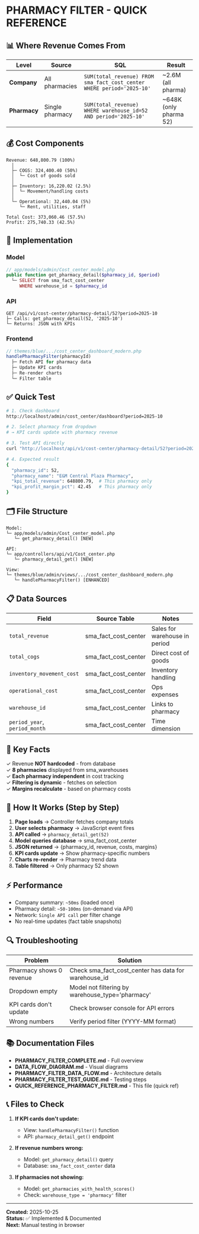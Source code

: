# PHARMACY FILTER - QUICK REFERENCE

## 📊 Where Revenue Comes From

| Level        | Source          | SQL                                                                   | Result                 |
| ------------ | --------------- | --------------------------------------------------------------------- | ---------------------- |
| **Company**  | All pharmacies  | `SUM(total_revenue) FROM sma_fact_cost_center WHERE period='2025-10'` | ~2.6M (all pharma)     |
| **Pharmacy** | Single pharmacy | `SUM(total_revenue) WHERE warehouse_id=52 AND period='2025-10'`       | ~648K (only pharma 52) |

## 💰 Cost Components

```
Revenue: 648,800.79 (100%)
  │
  ├─ COGS: 324,400.40 (50%)
  │  └─ Cost of goods sold
  │
  ├─ Inventory: 16,220.02 (2.5%)
  │  └─ Movement/handling costs
  │
  └─ Operational: 32,440.04 (5%)
     └─ Rent, utilities, staff

Total Cost: 373,060.46 (57.5%)
Profit: 275,740.33 (42.5%)
```

## 🔄 Implementation

### Model

```php
// app/models/admin/Cost_center_model.php
public function get_pharmacy_detail($pharmacy_id, $period)
  └─ SELECT from sma_fact_cost_center
     WHERE warehouse_id = $pharmacy_id
```

### API

```
GET /api/v1/cost-center/pharmacy-detail/52?period=2025-10
├─ Calls: get_pharmacy_detail(52, '2025-10')
└─ Returns: JSON with KPIs
```

### Frontend

```javascript
// themes/blue/.../cost_center_dashboard_modern.php
handlePharmacyFilter(pharmacyId)
  ├─ Fetch API for pharmacy data
  ├─ Update KPI cards
  ├─ Re-render charts
  └─ Filter table
```

## ✅ Quick Test

```bash
# 1. Check dashboard
http://localhost/admin/cost_center/dashboard?period=2025-10

# 2. Select pharmacy from dropdown
# → KPI cards update with pharmacy revenue

# 3. Test API directly
curl "http://localhost/api/v1/cost-center/pharmacy-detail/52?period=2025-10"

# 4. Expected result
{
  "pharmacy_id": 52,
  "pharmacy_name": "E&M Central Plaza Pharmacy",
  "kpi_total_revenue": 648800.79,  # This pharmacy only
  "kpi_profit_margin_pct": 42.45   # This pharmacy only
}
```

## 🗂️ File Structure

```
Model:
└─ app/models/admin/Cost_center_model.php
   └─ get_pharmacy_detail() [NEW]

API:
└─ app/controllers/api/v1/Cost_center.php
   └─ pharmacy_detail_get() [NEW]

View:
└─ themes/blue/admin/views/.../cost_center_dashboard_modern.php
   └─ handlePharmacyFilter() [ENHANCED]
```

## 📋 Data Sources

| Field                         | Source Table         | Notes                         |
| ----------------------------- | -------------------- | ----------------------------- |
| `total_revenue`               | sma_fact_cost_center | Sales for warehouse in period |
| `total_cogs`                  | sma_fact_cost_center | Direct cost of goods          |
| `inventory_movement_cost`     | sma_fact_cost_center | Inventory handling            |
| `operational_cost`            | sma_fact_cost_center | Ops expenses                  |
| `warehouse_id`                | sma_fact_cost_center | Links to pharmacy             |
| `period_year`, `period_month` | sma_fact_cost_center | Time dimension                |

## 🎯 Key Facts

✓ Revenue **NOT hardcoded** - from database  
✓ **8 pharmacies** displayed from sma_warehouses  
✓ **Each pharmacy independent** in cost tracking  
✓ **Filtering is dynamic** - fetches on selection  
✓ **Margins recalculate** - based on pharmacy costs

## 🚀 How It Works (Step by Step)

1. **Page loads** → Controller fetches company totals
2. **User selects pharmacy** → JavaScript event fires
3. **API called** → `pharmacy_detail_get(52)`
4. **Model queries database** → sma_fact_cost_center
5. **JSON returned** → {pharmacy_id, revenue, costs, margins}
6. **KPI cards update** → Show pharmacy-specific numbers
7. **Charts re-render** → Pharmacy trend data
8. **Table filtered** → Only pharmacy 52 shown

## ⚡ Performance

- Company summary: `~50ms` (loaded once)
- Pharmacy detail: `~50-100ms` (on-demand via API)
- Network: `Single API call` per filter change
- No real-time updates (fact table snapshots)

## 🔍 Troubleshooting

| Problem                  | Solution                                             |
| ------------------------ | ---------------------------------------------------- |
| Pharmacy shows 0 revenue | Check sma_fact_cost_center has data for warehouse_id |
| Dropdown empty           | Model not filtering by warehouse_type='pharmacy'     |
| KPI cards don't update   | Check browser console for API errors                 |
| Wrong numbers            | Verify period filter (YYYY-MM format)                |

## 📚 Documentation Files

- **PHARMACY_FILTER_COMPLETE.md** - Full overview
- **DATA_FLOW_DIAGRAM.md** - Visual diagrams
- **PHARMACY_FILTER_DATA_FLOW.md** - Architecture details
- **PHARMACY_FILTER_TEST_GUIDE.md** - Testing steps
- **QUICK_REFERENCE_PHARMACY_FILTER.md** - This file (quick ref)

## 📞 Files to Check

1. **If KPI cards don't update:**

   - View: `handlePharmacyFilter()` function
   - API: `pharmacy_detail_get()` endpoint

2. **If revenue numbers wrong:**

   - Model: `get_pharmacy_detail()` query
   - Database: `sma_fact_cost_center` data

3. **If pharmacies not showing:**
   - Model: `get_pharmacies_with_health_scores()`
   - Check: `warehouse_type = 'pharmacy'` filter

---

**Created:** 2025-10-25  
**Status:** ✅ Implemented & Documented  
**Next:** Manual testing in browser
